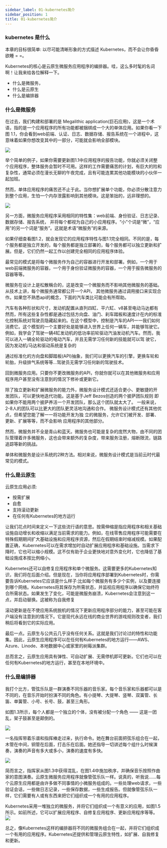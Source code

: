 ```yaml
---
sidebar_label: 01-kubernetes简介
sidebar_position: 1
title: 01-kubernetes简介
---
```


### kubernetes 是什么

本章的目标很简单: 以尽可能清晰形象的方式描述 Kubernetes，而不会让你昏昏欲睡 = =。

Kubernetes的核心是云原生微服务应用程序的编排器。哇，这么多时髦的名词啊！让我来给各位解释一下。

- 什么是微服务，
- 什么是云原生
- 什么是编排器

### 什么是微服务

在过去，我们构建和部署的是 Megalithic application(巨石应用)，这是一个术语，指的是一个应用程序的所有功能都被捆绑成一个大的单体应用。如果你看一下图 1.1，你会看到web前端、认证、日志、数据存储、报告系统在一个进程中，这意味着如果你想改变其中的一部分，可能就会影响全部模块。

![](https://raw.githubusercontent.com/mouuii/picture/master/%E6%88%AA%E5%B1%8F2023-06-07%20%E4%B8%8B%E5%8D%886.15.59.png)

举个简单的例子，如果你需要更新图1.1中应用程序的报告功能，你就必须关闭整个应用程序，整体服务会暂时不可用。这样的工作需要痛苦的计划，有巨大的险和复杂性，通常必须在漫长无聊的午夜完成，且有可能连累其他功能模块的小伙伴一起加班。

然而，单体应用程序的痛苦还不止于此。当你想扩展单个功能，你必须分散注意力到整个应用，生怕一个内存泄露影响到其他模块。这是笨拙的，远非理想的。



![](https://raw.githubusercontent.com/mouuii/picture/master/%E6%88%AA%E5%B1%8F2023-06-07%20%E4%B8%8B%E5%8D%886.18.10.png)

另一方面，微服务应用程序采用相同的特性集：web前端、身份验证、日志记录、数据存储、报告系统，
并将每个都视为自己的小应用程序。“小”个词是“微”，“应用”的另一个词是“服务”。这就是术语“微服务”的来源。

如果仔细查看图1.2，就会发现它的应用程序特性与图1.1完全相同。不同的是，每个服务都是独立开发的，每个服务都是独立部署的，每个服务都可以独立更新和扩展。但是，它们仍然一起工作以创建完全相同的应用程序体验。

最常见的模式是将每个微服务作为自己的容器进行开发和部署。例如，一个用于web前端微服务的容器，一个用于身份验证微服务的容器，一个用于报告微服务的容器等等。


微服务在设计上是松散稱合的，这是改变一个微服务而不影响其他微服务的基础。从技术上讲，每个微服务通常都公开一个API，
其他微服务通过调用接口来实现合作。如果您不熟悉api的概念，下面的汽车类比可能会有所帮助。


汽车有各种形状和尺寸，发动机配置从直列四缸、平六缸、v8甚至电动马达都有然而，所有这些复杂性都是通过包括方向盘、油门、刹车踏板和速度计在内的标淮化控制系统对驾驶员隐藏起来的。在这个模型中，控制是汽车的API一一我们如何消费它。这个模型的一个主要好处是能够进入世界上任何一辆车，并能够驾驶它。例如，我学会了驾驶一辆4缸发动机的低功率前轮驱动汽油发动机汽车。然而，我可以进入一辆全轮驱动的电动汽车，并且无需学习任何新的技能就可以驾
驶它，因为发动机/马达和驱动系统是复杂的

通过标准化的方向盘和脚踏板(API)抽象，我们可以更换汽车的引擎，更换车轮和轮胎，升级排气系统等等…驾驶员无需学习任何新的驾驶技术。

回到微服务应用。只要你不更改微服务的API，你就你就可以在其他微服务和应用程序用户甚至没有注意到的情況下修补或更新它。

除了独立更新和扩展微服务的能力外，微服务设计模式还适合更小、更敏捷的开
发团队，可以更快地迭代功能。这是基于Jeff Bezos创造的两个披萨团队规则
即如果你不能用两个披萨养活一个开发团队，那么这个团队就太大了。
一般来说，2-8人的团队可以比更大的团队更灵活地沟通和合作。
微服务设计模式还有其他优点，但希望您能了解一一将功能开发为独
立的微服务，允许它们被开发、部署、更新、扩展等等，而不会影响
应用程序的其他部分。

然而，微服务并不全是青山和蓝天。微服务也可能是复杂的庞然大物，由不同的团队管理着许多微服务，这也会带来额外的复杂度，带来服务注册，熔断限流，链路追踪等新的挑战。

单体和微服务是设计系统的2种方法。相对来说，微服务设计模式是当前云时代最常见的模式。

### 什么是云原生

云原生应用必须:

- 按需扩展
- 自愈
- 支持滚动更新
- 在任何有Kubernetes的地方运行

让我们花点时间来定义一下这些流行语的意思。按需伸缩是指应用程序和相关基础设施自动增长和收缩以满足当前需求的能力。例如，在线零售应用程序可能需要在特殊假期期间扩大基础设施和应用程序资源，然后在假期结束时缩减规模。如果配置正确，Kubernetes可以在需求增加时自动扩展应用程序和基础设施。当需求下降时，它也可以缩小规模。这不仅有助于企业更快地对意外变化时，它也降低了基础设施成本按比例缩小。



Kubernetes还可以自修复应用程序和单个微服务。这需要更多的Kubernetes知识，我们将在后面介绍。但是现在，当你将应用程序部署到Kubernetes时，你需要告诉Kubernetes它应该是什么样子:比如每个微服务有多少个实例，以及要连接到哪个网络。Kubernetes将其保存为所需状态，并监视应用程序以确保它始终符合所需状态。如果发生了变化，可能是微服务崩溃，Kubernetes会注意到这一点，并启动替换。这被称为自我修复

滚动更新是在不使应用系统脱机的情况下更新应用程序部分的能力，甚至可能在客户端没有注意到的情况下。它是现代永远在线的商业世界的游戏规则改变者，我们稍后将看到它的实际应用。

最后一点。云原生与公共云几乎没有任何关系。这就是我们讨论过的特性和功能集。因此，云原生应用程序可以在任何有Kubernetes的地方运行——AWS、Azure、Linode、本地数据中心或家里的树莓派集群。

总而言之，云原生应用具有弹性、可自动扩展、无需停机即可更新。它们也可以在任何有Kubernetes的地方运行，甚至在本地环境中。

### 什么是编排器


我打个比方，管弦乐队是一群演奏不同乐器的音乐家。每个音乐家和乐器都可以是不同的，在音乐开始时扮演不同的角色。有小提琴、大提琴、竖琴、双簧管、长笛、单簧管、小号、长号、鼓，甚至三角形。

如图1.3所示，每个人都是一个独立的个体，没有被分配一个角色 —— 这是一团乱，架子鼓甚至是颠倒的。

![](https://raw.githubusercontent.com/mouuii/picture/master/%E6%88%AA%E5%B1%8F2023-06-07%20%E4%B8%8B%E5%8D%886.54.48.png)


一名指挥带着乐谱和指挥棒走过来，执行命令。她在舞台前面把弦乐组合在一起，木管在中间，铜管在后面，打击乐在后面。她还指导一切讲述每个组什么时候演奏，演奏的声音有多大或多小，演奏的速度有多快。

![](https://raw.githubusercontent.com/mouuii/picture/master/%E6%88%AA%E5%B1%8F2023-06-07%20%E4%B8%8B%E5%8D%886.56.01.png)

简而言之，指挥家从图1.3中获得混乱，在图1.4中施加秩序，并确保音乐按照作曲家的意图演奏。云原生微服务应用程序就像管弦乐队一样。说真的，听我说……每个云原生应用都是由许多做不同事情的小微服务组成的。一些处理web请求，一些验证会话，一些做日志记录，一些保存数据，一些生成报告。但就像管弦乐队一样，它们需要有人或有东西来把它们组织成一个有用的应用程序。


Kubernetes采用一堆独立的微服务，并将它们组织成一个有意义的应用，如图1.5所示。如前所述，它可以扩展应用程序、自修复应用程序、更新应用程序等等。
![](https://raw.githubusercontent.com/mouuii/picture/master/%E6%88%AA%E5%B1%8F2023-06-07%20%E4%B8%8B%E5%8D%886.58.05.png)

总之，像Kubernetes这样的编排器将不同的微服务组合在一起，并将它们组织成一个有用的应用程序。Kubernetes还提供和管理云原生特性，如扩展、自我修复和更新。
